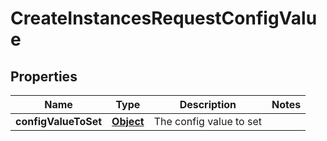 

# CreateInstancesRequestConfigValue

## Properties

Name | Type | Description | Notes
------------ | ------------- | ------------- | -------------
**configValueToSet** | [**Object**](.md) | The config value to set | 



